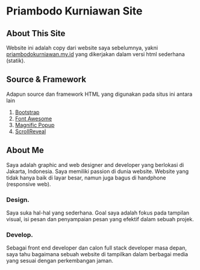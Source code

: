 # Priambodo Kurniawan Site
## About This Site
Website ini adalah copy dari website saya sebelumnya, yakni [priambodokurniawan.my.id](https://www.priambodokurniawan.my.id) yang dikerjakan dalam versi html sederhana (statik). 

## Source & Framework
Adapun source dan framework HTML yang digunakan pada situs ini antara lain

1. [Bootstrap](http://getbootstrap.com/)
2. [Font Awesome](http://fontawesome.io/icons/)
3. [Magnific Popup](http://dimsemenov.com/plugins/magnific-popup/)
4. [ScrollReveal](https://scrollrevealjs.org/)

## About Me
Saya adalah graphic and web designer and developer yang berlokasi di Jakarta, Indonesia. Saya memiliki passion di dunia website. Website yang tidak hanya baik di layar besar, namun juga bagus di handphone (responsive web).
### Design.
Saya suka hal-hal yang sederhana. Goal saya adalah fokus pada tampilan visual, isi pesan dan penyampaian pesan yang efektif dalam sebuah projek.
### Develop.
Sebagai front end developer dan calon full stack developer masa depan, saya tahu bagaimana sebuah website di tampilkan dalam berbagai media yang sesuai dengan perkembangan jaman.